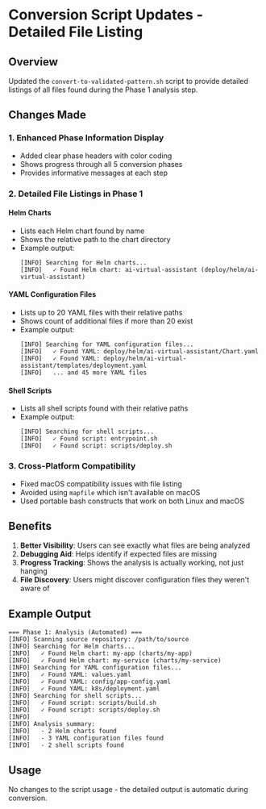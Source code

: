 # Conversion Script Updates - Detailed File Listing

## Overview
Updated the `convert-to-validated-pattern.sh` script to provide detailed listings of all files found during the Phase 1 analysis step.

## Changes Made

### 1. Enhanced Phase Information Display
- Added clear phase headers with color coding
- Shows progress through all 5 conversion phases
- Provides informative messages at each step

### 2. Detailed File Listings in Phase 1

#### Helm Charts
- Lists each Helm chart found by name
- Shows the relative path to the chart directory
- Example output:
  ```
  [INFO] Searching for Helm charts...
  [INFO]   ✓ Found Helm chart: ai-virtual-assistant (deploy/helm/ai-virtual-assistant)
  ```

#### YAML Configuration Files
- Lists up to 20 YAML files with their relative paths
- Shows count of additional files if more than 20 exist
- Example output:
  ```
  [INFO] Searching for YAML configuration files...
  [INFO]   ✓ Found YAML: deploy/helm/ai-virtual-assistant/Chart.yaml
  [INFO]   ✓ Found YAML: deploy/helm/ai-virtual-assistant/templates/deployment.yaml
  [INFO]   ... and 45 more YAML files
  ```

#### Shell Scripts
- Lists all shell scripts found with their relative paths
- Example output:
  ```
  [INFO] Searching for shell scripts...
  [INFO]   ✓ Found script: entrypoint.sh
  [INFO]   ✓ Found script: scripts/deploy.sh
  ```

### 3. Cross-Platform Compatibility
- Fixed macOS compatibility issues with file listing
- Avoided using `mapfile` which isn't available on macOS
- Used portable bash constructs that work on both Linux and macOS

## Benefits

1. **Better Visibility**: Users can see exactly what files are being analyzed
2. **Debugging Aid**: Helps identify if expected files are missing
3. **Progress Tracking**: Shows the analysis is actually working, not just hanging
4. **File Discovery**: Users might discover configuration files they weren't aware of

## Example Output

```
=== Phase 1: Analysis (Automated) ===
[INFO] Scanning source repository: /path/to/source
[INFO] Searching for Helm charts...
[INFO]   ✓ Found Helm chart: my-app (charts/my-app)
[INFO]   ✓ Found Helm chart: my-service (charts/my-service)
[INFO] Searching for YAML configuration files...
[INFO]   ✓ Found YAML: values.yaml
[INFO]   ✓ Found YAML: config/app-config.yaml
[INFO]   ✓ Found YAML: k8s/deployment.yaml
[INFO] Searching for shell scripts...
[INFO]   ✓ Found script: scripts/build.sh
[INFO]   ✓ Found script: scripts/deploy.sh
[INFO]
[INFO] Analysis summary:
[INFO]   - 2 Helm charts found
[INFO]   - 3 YAML configuration files found
[INFO]   - 2 shell scripts found
```

## Usage
No changes to the script usage - the detailed output is automatic during conversion.